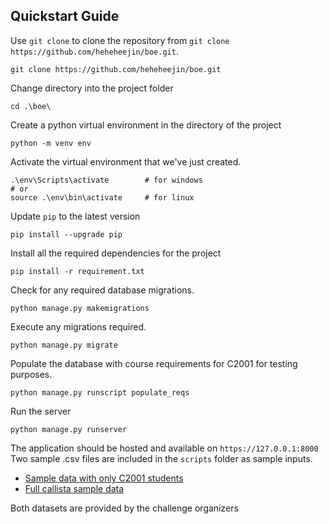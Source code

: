 ## Quickstart Guide

Use `git clone` to clone the repository from `git clone https://github.com/heheheejin/boe.git`.
```
git clone https://github.com/heheheejin/boe.git
```

Change directory into the project folder
```
cd .\boe\
```

Create a python virtual environment in the directory of the project
```
python -m venv env
```

Activate the virtual environment that we've just created.
```
.\env\Scripts\activate        # for windows
# or
source .\env\bin\activate     # for linux
```

Update `pip` to the latest version
```
pip install --upgrade pip
```

Install all the required dependencies for the project
```
pip install -r requirement.txt
```

Check for any required database migrations.
```
python manage.py makemigrations
```

Execute any migrations required.
```
python manage.py migrate
```

Populate the database with course requirements for C2001 for testing purposes. 
```
python manage.py runscript populate_reqs
```

Run the server
```
python manage.py runserver
```

The application should be hosted and available on `https://127.0.0.1:8000`  
Two sample .csv files are included in the `scripts` folder as sample inputs.  
* [Sample data with only C2001 students](https://github.com/heheheejin/boe/blob/master/scripts/only_c2001_dummy.csv)
* [Full callista sample data](https://github.com/heheheejin/boe/blob/master/scripts/dummy_data.csv)

Both datasets are provided by the challenge organizers
